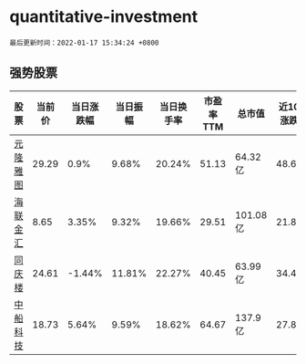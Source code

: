 # quantitative-investment

`最后更新时间：2022-01-17 15:34:24 +0800`

## 强势股票

|股票|当前价|当日涨跌幅|当日振幅|当日换手率|市盈率TTM|总市值|近10日涨跌幅|
|----|----|----|----|----|----|----|----|
|[元隆雅图](https://xueqiu.com/S/SZ002878)|29.29|0.9%|9.68%|20.24%|51.13|64.32亿|48.68%|
|[海联金汇](https://xueqiu.com/S/SZ002537)|8.65|3.35%|9.32%|19.66%|29.51|101.08亿|21.83%|
|[同庆楼](https://xueqiu.com/S/SH605108)|24.61|-1.44%|11.81%|22.27%|40.45|63.99亿|34.48%|
|[中船科技](https://xueqiu.com/S/SH600072)|18.73|5.64%|9.59%|18.62%|64.67|137.9亿|27.85%|
